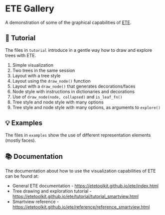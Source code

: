 # ETE Gallery

A demonstration of some of the graphical capabilities of
[ETE](https://github.com/etetoolkit/ete).


## 📖 Tutorial

The files in `tutorial` introduce in a gentle way how to draw and
explore trees with ETE.

1. Simple visualization
2. Two trees in the same session
3. Layout with a tree style
4. Layout using the `draw_node()` function
5. Layout with a `draw_node()` that generates decorations/faces
6. Node style with instructions in dictionaries and decorations
7. Use of `draw_node(node, collapsed)` and `is_leaf_fn()`
8. Tree style and node style with many options
9. Tree style and node style with many options, as arguments to `explore()`


## 💡 Examples

The files in `examples` show the use of different representation
elements (mostly faces).


## 📚 Documentation

The documentation about how to use the visualization capabilities of
ETE can be found at:

- General ETE documentation -
  https://etetoolkit.github.io/ete/index.html
- Tree drawing and exploration tutorial -
  https://etetoolkit.github.io/ete/tutorial/tutorial_smartview.html
- Smartview reference -
  https://etetoolkit.github.io/ete/reference/reference_smartview.html

